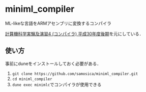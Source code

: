 # miniml_compiler
ML-likeな言語をARMアセンブリに変換するコンパイラ

[計算機科学実験及演習4 (コンパイラ) 平成30年度後期](http://www.fos.kuis.kyoto-u.ac.jp/~umatani/le4/index.html)を元にしている．

## 使い方
事前にduneをインストールしておく必要がある．

1. `git clone https://github.com/samosica/miniml_compiler.git`
2. `cd miniml_compiler`
3. `dune exec minimlc`でコンパイラが使用できる

